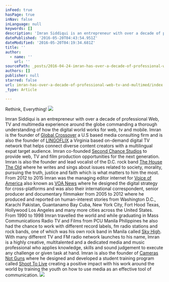 ```yaml
---
inFeed: true
hasPage: true
inNav: false
inLanguage: null
keywords: []
description: 'Imran Siddiqui is an entrepreneur with over a decade of professional Web, TV and multimedia experience around the globe commanding a thorough understanding of how the digital world works for web, tv and mobile. Imran is the founder of Global Crossover a U.S based media consulting firm and is also the founder of LINGOFLIX a Virginia based on-demand digital TV network that helps connect diverse content creators with a multilingual expat target audience. Imran co-founded Second Chance Studios to provide web, TV and film production opportunities for the next generation. Imran is also the founder and lead vocalist of the D.C. rock band The House The Old where he writes and sings about issues related to society, morality, pursuing the truth, justice and faith which is what matters to him the most. From 2012 to 2015 Imran was the managing editor internet for Voice of America also known as VOA News where he designed the digital strategy for cross-platforms and was also their international correspondent, senior producer and documentary filmmaker from 2005 to 2012 where he produced and reported on human-interest stories from Washington D.C., Karachi Pakistan, Guantanamo Bay Cuba, New York City, Fort Hood Texas, Hollywood Los Angeles and many more cities across the United States. From 1990 to 1998 Imran travelled the world and while graduating in Mass Communications Radio TV and Films from PCU Manila Philippines he also had the chance to work with different record labels, fm radio stations and rock bands, one of which was his own rock band in Manila called Sky High. With many different TV and FM radio network launches to his name, Imran is a highly creative, multitalented and a dedicated media and music professional who applies knowledge, skills and sound judgement to execute any challenge or given task at hand. Imran is also the founder of Cameras Not Guns where he designed and developed a student training program called Shoot To Live creating a positive impact with his work around the world by training the youth on how to use media as an effective tool of communication.'
datePublished: '2016-05-20T04:43:54.951Z'
dateModified: '2016-05-20T04:19:34.681Z'
title: ''
author:
  - name: ''
    url: ''
sourcePath: _posts/2016-04-24-imran-has-over-a-decade-of-professional-web-tv-and-multimed.md
authors: []
publisher: null
starred: false
url: imran-has-over-a-decade-of-professional-web-tv-and-multimed/index.html
_type: Article

---
```

Rethink, Everything!
![](https://the-grid-user-content.s3-us-west-2.amazonaws.com/beace99b-75f3-4910-982e-0e81795f2b1e.jpg)

Imran Siddiqui is an entrepreneur with over a decade of professional Web, TV and multimedia experience around the globe commanding a thorough understanding of how the digital world works for web, tv and mobile. Imran is the founder of [Global Crossover][0] a U.S based media consulting firm and is also the founder of [LINGOFLIX][1] a Virginia based on-demand digital TV network that helps connect diverse content creators with a multilingual expat target audience. Imran co-founded [Second Chance Studios][0] to provide web, TV and film production opportunities for the next generation. Imran is also the founder and lead vocalist of the D.C. rock band [The House The Old][2] where he writes and sings about issues related to society, morality, pursuing the truth, justice and faith which is what matters to him the most. From 2012 to 2015 Imran was the managing editor internet for [Voice of America][3] also known as [VOA News][4] where he designed the digital strategy for cross-platforms and was also their international correspondent, senior producer and documentary filmmaker from 2005 to 2012 where he produced and reported on human-interest stories from Washington D.C., Karachi Pakistan, Guantanamo Bay Cuba, New York City, Fort Hood Texas, Hollywood Los Angeles and many more cities across the United States. From 1990 to 1998 Imran travelled the world and while graduating in Mass Communications Radio TV and Films from PCU Manila Philippines he also had the chance to work with different record labels, fm radio stations and rock bands, one of which was his own rock band in Manila called [Sky High][5]. With many different TV and FM radio network launches to his name, Imran is a highly creative, multitalented and a dedicated media and music professional who applies knowledge, skills and sound judgement to execute any challenge or given task at hand. Imran is also the founder of [Cameras Not Guns][6] where he designed and developed a student training program called [Shoot To Live][6] creating a positive impact with his work around the world by training the youth on how to use media as an effective tool of communication.
![](https://the-grid-user-content.s3-us-west-2.amazonaws.com/d2902fda-73ec-4697-9241-11bbef67b90c.jpg)

[0]: http://www.globalcrossover.com/
[1]: http://www.lingoflix.com/
[2]: http://www.thehousetheold.com/
[3]: null
[4]: https://www.youtube.com/user/MuslimsAmerica
[5]: http://www.skyhighsound.com/
[6]: http://www.shoottolive.co/